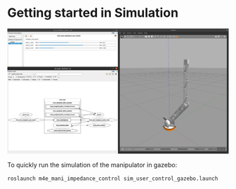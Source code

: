 # Getting started in Simulation

![sim-setup](./docs/sim-setup.png)

To quickly run the simulation of the manipulator in gazebo:

```shell
roslaunch m4e_mani_impedance_control sim_user_control_gazebo.launch
```